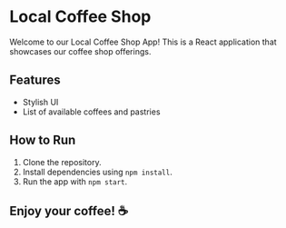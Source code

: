 # Local Coffee Shop

Welcome to our Local Coffee Shop App! This is a React application that showcases our coffee shop offerings.

## Features
- Stylish UI
- List of available coffees and pastries

## How to Run
1. Clone the repository.
2. Install dependencies using `npm install`.
3. Run the app with `npm start`.

## Enjoy your coffee! ☕️